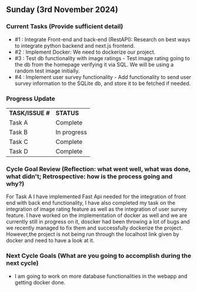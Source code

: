 ## Sunday (3rd November 2024)



### Current Tasks (Provide sufficient detail)
  * #1 : Integrate Front-end and back-end (RestAPI): Research on best ways to integrate python backend and next.js frontend.
  * #2 : Implement Docker: We need to dockerize our project.
  * #3 : Test db functionality with image ratings - Test image rating going to the db from the homepage verifying it via SQL. We will be using a random test image initially.
  * #4 : Implement user survey functionality - Add functionality to send user survey information to the SQLite db, and store it to be fetched if needed.


### Progress Update 
<table>
    <tr>
        <td><strong>TASK/ISSUE #</strong>
        </td>
        <td><strong>STATUS</strong>
        </td>
    </tr>
    <tr>
        <!-- Task/Issue # -->
        <td>Task A
        </td>
        <!-- Status -->
        <td>Complete
        </td>
    </tr>
    <tr>
        <!-- Task/Issue # -->
        <td>Task B
        </td>
        <!-- Status -->
        <td>In progress
        </td>
    </tr>
     <tr>
        <!-- Task/Issue # -->
        <td>Task C
        </td>
        <!-- Status -->
        <td>Complete
        </td>
    </tr>
     <tr>
        <!-- Task/Issue # -->
        <td>Task D
        </td>
        <!-- Status -->
        <td>Complete
        </td>
    </tr>
    
</table>

### Cycle Goal Review (Reflection: what went well, what was done, what didn't; Retrospective: how is the process going and why?)
For Task A I have implemented Fast Api needed for the integration of front end with back end functionality, I have also completed my task on the integration of image rating feature as well as the integration of user survey feature. I have worked on the implementation of docker as well and we are currently still in progress on it, doscker had been throwing a lot of bugs and we recently managed to fix them and successfully dockerize the project. However,the project is not being run through the localhost link given by docker and need to have a look at it. 

### Next Cycle Goals (What are you going to accomplish during the next cycle)
  * I am going to work on more database functionalities in the webapp and getting docker done.
